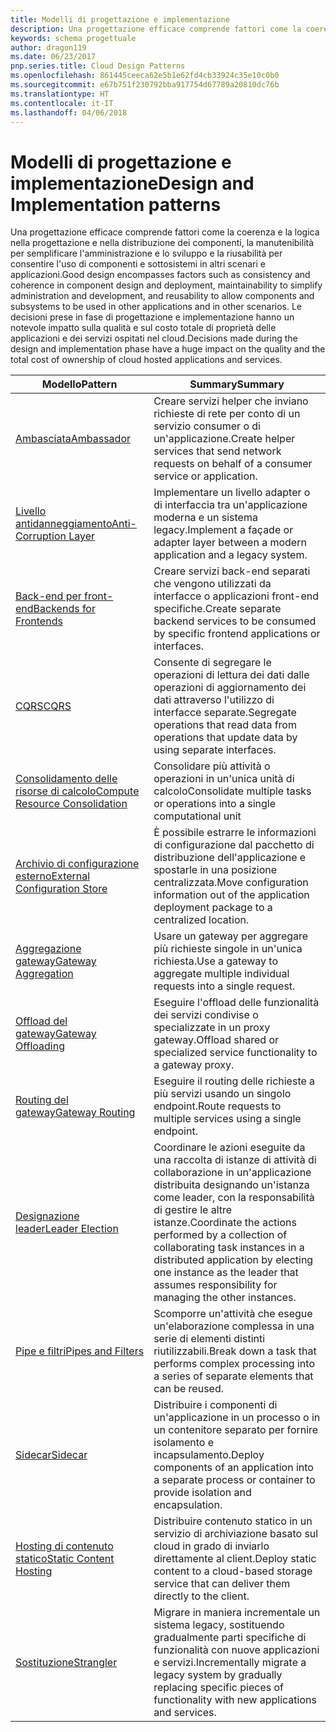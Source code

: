 ```yaml
---
title: Modelli di progettazione e implementazione
description: Una progettazione efficace comprende fattori come la coerenza e la logica nella progettazione e nella distribuzione dei componenti, la manutenibilità per semplificare l'amministrazione e lo sviluppo e la riusabilità per consentire l'uso di componenti e sottosistemi in altri scenari e applicazioni. Le decisioni prese in fase di progettazione e implementazione hanno un notevole impatto sulla qualità e sul costo totale di proprietà delle applicazioni e dei servizi ospitati nel cloud.
keywords: schema progettuale
author: dragon119
ms.date: 06/23/2017
pnp.series.title: Cloud Design Patterns
ms.openlocfilehash: 861445ceeca62e5b1e62fd4cb33924c35e10c0b0
ms.sourcegitcommit: e67b751f230792bba917754d67789a20810dc76b
ms.translationtype: HT
ms.contentlocale: it-IT
ms.lasthandoff: 04/06/2018
---
```

# <a name="design-and-implementation-patterns"></a><span data-ttu-id="790ab-105">Modelli di progettazione e implementazione</span><span class="sxs-lookup"><span data-stu-id="790ab-105">Design and Implementation patterns</span></span>

<span data-ttu-id="790ab-106">Una progettazione efficace comprende fattori come la coerenza e la logica nella progettazione e nella distribuzione dei componenti, la manutenibilità per semplificare l'amministrazione e lo sviluppo e la riusabilità per consentire l'uso di componenti e sottosistemi in altri scenari e applicazioni.</span><span class="sxs-lookup"><span data-stu-id="790ab-106">Good design encompasses factors such as consistency and coherence in component design and deployment, maintainability to simplify administration and development, and reusability to allow components and subsystems to be used in other applications and in other scenarios.</span></span> <span data-ttu-id="790ab-107">Le decisioni prese in fase di progettazione e implementazione hanno un notevole impatto sulla qualità e sul costo totale di proprietà delle applicazioni e dei servizi ospitati nel cloud.</span><span class="sxs-lookup"><span data-stu-id="790ab-107">Decisions made during the design and implementation phase have a huge impact on the quality and the total cost of ownership of cloud hosted applications and services.</span></span>


|                                <span data-ttu-id="790ab-108">Modello</span><span class="sxs-lookup"><span data-stu-id="790ab-108">Pattern</span></span>                                 |                                                                                                      <span data-ttu-id="790ab-109">Summary</span><span class="sxs-lookup"><span data-stu-id="790ab-109">Summary</span></span>                                                                                                       |
|------------------------------------------------------------------------|--------------------------------------------------------------------------------------------------------------------------------------------------------------------------------------------------------------------|
|                     [<span data-ttu-id="790ab-110">Ambasciata</span><span class="sxs-lookup"><span data-stu-id="790ab-110">Ambassador</span></span>](../ambassador.md)                     |                                                         <span data-ttu-id="790ab-111">Creare servizi helper che inviano richieste di rete per conto di un servizio consumer o di un'applicazione.</span><span class="sxs-lookup"><span data-stu-id="790ab-111">Create helper services that send network requests on behalf of a consumer service or application.</span></span>                                                          |
|          [<span data-ttu-id="790ab-112">Livello antidanneggiamento</span><span class="sxs-lookup"><span data-stu-id="790ab-112">Anti-Corruption Layer</span></span>](../anti-corruption-layer.md)          |                                                               <span data-ttu-id="790ab-113">Implementare un livello adapter o di interfaccia tra un'applicazione moderna e un sistema legacy.</span><span class="sxs-lookup"><span data-stu-id="790ab-113">Implement a façade or adapter layer between a modern application and a legacy system.</span></span>                                                                |
|         [<span data-ttu-id="790ab-114">Back-end per front-end</span><span class="sxs-lookup"><span data-stu-id="790ab-114">Backends for Frontends</span></span>](../backends-for-frontends.md)         |                                                          <span data-ttu-id="790ab-115">Creare servizi back-end separati che vengono utilizzati da interfacce o applicazioni front-end specifiche.</span><span class="sxs-lookup"><span data-stu-id="790ab-115">Create separate backend services to be consumed by specific frontend applications or interfaces.</span></span>                                                          |
|                           [<span data-ttu-id="790ab-116">CQRS</span><span class="sxs-lookup"><span data-stu-id="790ab-116">CQRS</span></span>](../cqrs.md)                           |                                                         <span data-ttu-id="790ab-117">Consente di segregare le operazioni di lettura dei dati dalle operazioni di aggiornamento dei dati attraverso l'utilizzo di interfacce separate.</span><span class="sxs-lookup"><span data-stu-id="790ab-117">Segregate operations that read data from operations that update data by using separate interfaces.</span></span>                                                         |
| [<span data-ttu-id="790ab-118">Consolidamento delle risorse di calcolo</span><span class="sxs-lookup"><span data-stu-id="790ab-118">Compute Resource Consolidation</span></span>](../compute-resource-consolidation.md) |                                                                     <span data-ttu-id="790ab-119">Consolidare più attività o operazioni in un'unica unità di calcolo</span><span class="sxs-lookup"><span data-stu-id="790ab-119">Consolidate multiple tasks or operations into a single computational unit</span></span>                                                                      |
|   [<span data-ttu-id="790ab-120">Archivio di configurazione esterno</span><span class="sxs-lookup"><span data-stu-id="790ab-120">External Configuration Store</span></span>](../external-configuration-store.md)   |                                                        <span data-ttu-id="790ab-121">È possibile estrarre le informazioni di configurazione dal pacchetto di distribuzione dell'applicazione e spostarle in una posizione centralizzata.</span><span class="sxs-lookup"><span data-stu-id="790ab-121">Move configuration information out of the application deployment package to a centralized location.</span></span>                                                         |
|            [<span data-ttu-id="790ab-122">Aggregazione gateway</span><span class="sxs-lookup"><span data-stu-id="790ab-122">Gateway Aggregation</span></span>](../gateway-aggregation.md)            |                                                                   <span data-ttu-id="790ab-123">Usare un gateway per aggregare più richieste singole in un'unica richiesta.</span><span class="sxs-lookup"><span data-stu-id="790ab-123">Use a gateway to aggregate multiple individual requests into a single request.</span></span>                                                                   |
|             [<span data-ttu-id="790ab-124">Offload del gateway</span><span class="sxs-lookup"><span data-stu-id="790ab-124">Gateway Offloading</span></span>](../gateway-offloading.md)             |                                                                      <span data-ttu-id="790ab-125">Eseguire l'offload delle funzionalità dei servizi condivise o specializzate in un proxy gateway.</span><span class="sxs-lookup"><span data-stu-id="790ab-125">Offload shared or specialized service functionality to a gateway proxy.</span></span>                                                                       |
|                [<span data-ttu-id="790ab-126">Routing del gateway</span><span class="sxs-lookup"><span data-stu-id="790ab-126">Gateway Routing</span></span>](../gateway-routing.md)                |                                                                            <span data-ttu-id="790ab-127">Eseguire il routing delle richieste a più servizi usando un singolo endpoint.</span><span class="sxs-lookup"><span data-stu-id="790ab-127">Route requests to multiple services using a single endpoint.</span></span>                                                                            |
|                [<span data-ttu-id="790ab-128">Designazione leader</span><span class="sxs-lookup"><span data-stu-id="790ab-128">Leader Election</span></span>](../leader-election.md)                | <span data-ttu-id="790ab-129">Coordinare le azioni eseguite da una raccolta di istanze di attività di collaborazione in un'applicazione distribuita designando un'istanza come leader, con la responsabilità di gestire le altre istanze.</span><span class="sxs-lookup"><span data-stu-id="790ab-129">Coordinate the actions performed by a collection of collaborating task instances in a distributed application by electing one instance as the leader that assumes responsibility for managing the other instances.</span></span> |
|              [<span data-ttu-id="790ab-130">Pipe e filtri</span><span class="sxs-lookup"><span data-stu-id="790ab-130">Pipes and Filters</span></span>](../pipes-and-filters.md)              |                                                     <span data-ttu-id="790ab-131">Scomporre un'attività che esegue un'elaborazione complessa in una serie di elementi distinti riutilizzabili.</span><span class="sxs-lookup"><span data-stu-id="790ab-131">Break down a task that performs complex processing into a series of separate elements that can be reused.</span></span>                                                      |
|                        [<span data-ttu-id="790ab-132">Sidecar</span><span class="sxs-lookup"><span data-stu-id="790ab-132">Sidecar</span></span>](../sidecar.md)                        |                                                  <span data-ttu-id="790ab-133">Distribuire i componenti di un'applicazione in un processo o in un contenitore separato per fornire isolamento e incapsulamento.</span><span class="sxs-lookup"><span data-stu-id="790ab-133">Deploy components of an application into a separate process or container to provide isolation and encapsulation.</span></span>                                                  |
|         [<span data-ttu-id="790ab-134">Hosting di contenuto statico</span><span class="sxs-lookup"><span data-stu-id="790ab-134">Static Content Hosting</span></span>](../static-content-hosting.md)         |                                                        <span data-ttu-id="790ab-135">Distribuire contenuto statico in un servizio di archiviazione basato sul cloud in grado di inviarlo direttamente al client.</span><span class="sxs-lookup"><span data-stu-id="790ab-135">Deploy static content to a cloud-based storage service that can deliver them directly to the client.</span></span>                                                        |
|                      [<span data-ttu-id="790ab-136">Sostituzione</span><span class="sxs-lookup"><span data-stu-id="790ab-136">Strangler</span></span>](../strangler.md)                      |                                         <span data-ttu-id="790ab-137">Migrare in maniera incrementale un sistema legacy, sostituendo gradualmente parti specifiche di funzionalità con nuove applicazioni e servizi.</span><span class="sxs-lookup"><span data-stu-id="790ab-137">Incrementally migrate a legacy system by gradually replacing specific pieces of functionality with new applications and services.</span></span>                                          |

